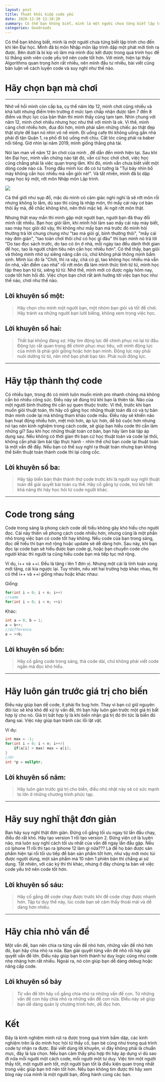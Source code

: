 ```yaml
---
layout: post
title: Thoát khỏi kiếp code yếu
date: 2020-12-30 12:10:20
summary: Có thể bạn không biết, mình là một người chưa từng biết lập trình cho đến khi lên Đại học. Mình đã bị môn Nhập môn lập trình dập một phát mới tỉnh ra được. Bên dưới là bí kíp võ lâm mà mình đúc kết được trong quá trình học để từ thằng sinh viên code yếu trở nên code tốt hơn.
categories: Goodreads
---
```


Có thể bạn không biết, mình là một người chưa từng biết lập trình cho đến khi lên Đại học. Mình đã bị môn Nhập môn lập trình dập một phát mới tỉnh ra được. Bên dưới là bí kíp võ lâm mà mình đúc kết được trong quá trình học để từ thằng sinh viên code yếu trở nên code tốt hơn. Với mình, hiện tại thấy Algorithms quan trọng hơn rất nhiều, nên mình đầu tư nhiều, bài viết cũng bàn luận về cách luyện code và suy nghĩ như thế nào.

# Hãy chọn bạn mà chơi
--------------------

Nhớ về hồi mình còn cấp ba, cụ thể năm lớp 12, mình chơi cũng nhiều và khá lười nhưng điểm trên trường ở mức tạm chấp nhận được tầm 7 đến 8 điểm và thực lực của bản thân thì mình thấy cũng tạm tạm. Nhìn chung với năm 12, mình chơi nhiều nhưng học như thế với mình là ok. Vì thế, mình càng chơi nhiều hơn, đua đòi hơn, mình phải sắm những chiếc áo thật đẹp thật style để bạn nó nhìn vô nể mình. Đi uống cafe thì không uống gần nhà phải đi tận Quận 1, ra phố đi bộ uống mới chịu. Cắt tóc cũng phải ra baber nổi tiếng. Giờ nhìn lại năm 2019, mình giống thằng phá tài.

Nói lan man về năm 12 ăn chơi của mình , để dẫn đến mình hiện tại. Sau khi lên Đại học, mình vẫn chứng nào tật đó, vẫn cứ học chơi chơi, việc học cũng chẳng phải là việc quan trọng lắm. Khi đó, mình vẫn chưa biết viết một dòng code nào cả. Trong đầu mình lúc đó có tư tưởng là "Tụi bây nhìn bố mày không cần học nhiều mà vẫn giỏi nè!". Và tất nhiên, mình đã bị dập ngay học kỳ một, rớt môn Nhập môn Lập trình.

![](https://res-3.cloudinary.com/ddh9ut2mv/image/upload/q_auto/v1/blog-images/image.png)

Cả thế giới như sụp đổ, mặc dù mình có cảm giác nghi nghi là sẽ rớt môn rồi nhưng không lo lắm, dù sao thì cũng là nhập môn, thì mấy cái này cơ bản thôi ấy mà, đề chắc không khó, nên thôi mặc kệ. Ai ngờ rớt môn thật.

Nhưng thật may mắn thì mình gặp một người bạn, người bạn đã thay đổi mình rất nhiều. Bạn học giỏi lắm, khi mình hỏi làm sao mấy cái này mày biết, sao mày học giỏi dữ vậy, thì không như mấy bạn mà trước đó mình hỏi thường trả lời chung chung như "tao mà giỏi gì, bình thường thôi", "mấy cái này đơn giản", "tao toàn chơi thôi chứ có học gì đâu" thì bạn mình nó trả lời "Do tao đọc sách trước, do tao có ôn ở nhà, mỗi ngày tao đều dành thời gian để học, tao là người chậm tiêu nên cần học nhiều hơn". Có thể thấy, bạn giỏi và thông minh nhờ sự siêng năng cần cù, chứ không phải thông minh bẩm sinh. Mình lúc đó là "Chời, thì ra vậy, chả có gì, tao không học nhiều mà vẫn ổn nhá, vẫn điểm cao nhá" rồi rớt môn đã làm mình thức tỉnh từ từ, mình học tập theo bạn từ từ, siêng từ từ. Nhờ thế, mình mới có được ngày hôm nay, code tốt hơn hồi đó. Việc chọn bạn chơi rất ảnh hưởng tới việc bạn học như thế nào, chơi như thế nào.

## Lời khuyên số một:

> Hãy chọn cho mình một người bạn, một nhóm bạn giỏi và tốt để chơi. Hãy tránh xa những người bạn lười biếng, không xem trọng việc học.

## Lời khuyên số hai:

> Thất bại không đáng sợ. Hãy tìm động lực để chinh phục nó lại từ đầu. Động lực rất quan trọng để chinh phục mục tiêu, với mình động lực của mình là phải giỏi giống hoặc hơn bạn mình. Động lực này phải nuôi dưỡng từ từ, nên nhớ bạo phát bạo tàn. Phải nuôi động lực.

* * * * *

# Hãy tập thành thợ code

Có nhiều bạn, trong đó có mình luôn muốn mình pro nhanh chóng mà không cần bỏ nhiều công sức. Điều này sẽ đúng trừ khi bạn là thiên tài. Não của một người bình thường thì cần sự quen thuộc trước. Vì thế, trước khi bạn muốn giỏi thuật toán, thì hãy cố gắng học những thuật toán đã có và tự bản thân mình code lại mà không tham khảo code mẫu. Điều này sẽ khiến não bạn hoạt động nhiều hơn, mệt mỏi hơn, áp lực hơn, dễ bỏ cuộc hơn nhưng nó tạo nên kinh nghiệm trong cách code, sẽ giúp bạn hiểu code thì cần làm những gì? Sau khi học những thuật toán cơ bản, bạn hãy làm bài tập áp dụng sau. Nếu không có thời gian thì bạn cứ học thuật toán và code lại thôi, không cần phải làm bài tập thực hành - nhìn thế chứ bạn code lại thuật toán là một vấn đề đấy. Nếu bạn có thể suy nghĩ ra thuật toán nhưng bạn không thể biến thuật toán thành code thì lại công cốc.

## Lời khuyên số ba:

> Hãy tập biến bản thân thành thợ code trước khi là người suy nghĩ thuật toán để giải quyết bài toán cụ thể. Hãy cố gắng tự code, trừ khi hết khả năng thì hãy học hỏi từ code người khác.

* * * * *

# Code trong sáng

Code trong sáng là phong cách code dễ hiểu không gây khó hiểu cho người đọc. Cái này thiên về phong cách code nhiều hơn, nhưng cũng là một phần nhỏ trong việc bạn có code tốt hay không. Nếu code của bạn trong sáng, đọc dễ hiểu thì bạn mở rộng hoặc update sẽ dễ dàng hơn. Sau này, khi bạn đọc lại code bạn sẽ hiểu được bạn code gì, hoặc bạn chuyển code cho người khác thì người ta cũng hiểu code bạn mà tiếp tục mở rộng.

Ví dụ, i++ và ++i. Đều là tăng i lên 1 đơn vị. Nhưng một cái là tính toán xong mới tăng, cái kia ngược lại. Tuy nhiên, nếu xét hai trường hợp khác nhau, thì có thể i++ và ++i giống nhau hoặc khác nhau:

Giống:

```cpp
for(int i = 0; i < n; i++)
//same
for(int i = 0; i < n; ++i)
```

Khác:

```cpp
int a = 0, b = 1;
a = b++;
//difference
a = ++b;
```

## Lời khuyên số bốn:

> Hãy cố gắng code trong sáng, thà code dài, chứ không phải viết code ngắn mà đọc khó hiểu.

* * * * *

# Hãy luôn gán trước giá trị cho biến

Điều này giúp bạn dễ code, ít phải fix bug hơn. Thay vì bạn cứ giữ nguyên đôi lúc sẽ khá khó để xử lý vấn đề, thì bạn hãy luôn gán trước một giá trị bất hợp lý cho nó. Giá trị bất hợp lý là khi biến nhận giá trị đó thì tức là biến đó đang sai. Việc này giúp bạn tránh các lỗi lặt vặt.

Ví dụ:

```cpp
int max = -1;
for(int i = 0; i < n; i++){
	if(a[i] > max) max = a[i];
}
//Or
int *p = nullptr;
```

## Lời khuyên số năm:

> Hãy luôn gán trước giá trị cho biến, điều nhỏ nhặt này sẽ có sức mạnh to lớn ở những chương trình phức tạp.

* * * * *

# Hãy suy nghĩ thật đơn giản

Bạn hãy suy nghĩ thật đơn giản. Đừng cố gắng tối ưu ngay từ lần đầu chạy, điều đó rất khó. Hãy tạo version 1 rồi tạo version 2. Đừng viện cớ là luyện não, mà luôn suy nghĩ cách tối ưu nhất của vấn đề ngay lần đầu gặp. Nếu có Iphone 11 rồi thì tạo ra Iphone 12 làm gì nữa??? Là để họ bán được sản phẩm hiện tại rồi tối ưu tiếp để bán sản phẩm tốt hơn, như vậy mới móc túi được người dùng, một sản phẩm mà 10 năm 1 phiên bản thì chẳng ai sử dụng. Tất nhiên, với các kỳ thi thì khác, nhưng ở đây chúng ta bàn về việc code yếu trở nên code tốt hơn.

## Lời khuyên số sáu:

> Hãy cố gắng để code chạy được trước khi để code chạy được nhanh hơn. Tập tư duy thế này, lúc code bạn sẽ cảm thấy thoải mái và dễ dàng hơn nhiều.

* * * * *

# Hãy chia nhỏ vấn đề

Một vấn đề, bạn nên chia ra từng vấn đề nhỏ hơn, những vấn đề nhỏ hơn đó, bạn hãy chia nhỏ ra nữa. Bạn giải quyết từng vấn đề nhỏ rồi hãy giải quyết vấn đề lớn. Điều này giúp bạn hình thành tư duy logic cũng như code nhẹ nhàng hơn rất nhiều. Ngoài ra, nó còn giúp bạn dễ dàng debug hoặc nâng cấp code.

## Lời khuyên số bảy

> Từ vấn đề lớn hãy cố gắng chia nhỏ ra những vấn đề con. Từ những vấn đề con hãy chia nhỏ ra những vấn đề con nữa. Điều này sẽ giúp bạn dễ dàng quản lý chương trình hơn, dễ đọc hơn.

# Kết

Đây là kinh nghiệm mình rút ra được trong quá trình bầm dập, các kinh nghiệm trên là do mình học hỏi từ thầy cô, bạn bè cũng như trong quá trình code tự nhận ra được. Bài viết dùng lời khuyên, vì đây không phải là chuẩn mực, đây là lựa chọn. Nếu bạn cảm thấy phù hợp thì hãy áp dụng vì dù sao đi nữa mỗi người một cách code, mỗi người một tư duy. Việc tìm một người thầy tốt, một người anh tốt, một người bạn tốt là điều kiện quan trọng nhất trong việc giúp bạn trở nên tốt hơn. Nếu bạn không tìm được thì hãy xem blog này của mình là một người bạn, đồng hành cùng các bạn.